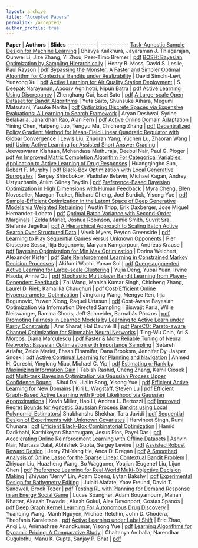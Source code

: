 ```yaml
---
layout: archive
title: "Accepted Papers"
permalink: /accepted/
author_profile: true
---
```


**Paper** | **Authors** | **Slides**
------------ | ------------
[Task-Agnostic Sample Design for Machine Learning](/files/cr/3_sampling_kailkhura.pdf) | Bhavya Kailkhura, Jayaraman J. Thiagarajan, Qunwei Li, Jize Zhang, Yi Zhou, Peer-Timo Bremer | [pdf](/files/slides/3_RealML_kailkhura.pdf)
[BOSH: Bayesian Optimization by Sampling Hierarchically](/files/cr/4_BOSH_ICML_Workshop_FINAL.pdf) | Henry B. Moss, David S. Leslie, Paul Rayson | [pdf](/files/slides/4_BOSH_2min.pdf)
[Bypassing the Monster: A Faster and Simpler Optimal Algorithm for Contextual Bandits under Realizability](/files/cr/5_Bypassing_the_Monster_-_RealML_@_ICML_2020.pdf) | David Simchi-Levi, Yunzong Xu | [pdf](/files/slides/5_bypassing_the_monster_slides.pdf)
[Active Learning for Air Quality Station Deployment](/files/cr/6_RealMLICML2020_Camera-Ready_6.pdf) | S. Deepak Narayanan, Apoorv Agnihotri, Nipun Batra | [pdf](/files/slides/6_RealMLICML2020_Lightning_Slides_6.pdf)
[Active Learning Using Discrepancy](/files/cr/7_cui_paper.pdf) | Zhenghang Cui, Issei Sato | [pdf](/files/slides/7_cui_slides.pdf)
[A Large-scale Open Dataset for Bandit Algorithms](/files/cr/9_camera-ready_-_A_Large-scale_Open_Dataset_for_Bandit_Algorithms.pdf) | Yuta Saito, Shunsuke Aihara, Megumi Matsutani, Yusuke Narita | [pdf](/files/slides/9_slides_-_A_Large-scale_Open_Dataset_for_Bandit_Algorithms.pdf)
[Optimizing Discrete Spaces via Expensive Evaluations: A Learning to Search Framework](/files/cr/11_Discrete_BO_RealML_camera_ready.pdf) | Aryan Deshwal, Syrine Belakaria, Janardhan Rao, Alan Fern | [pdf](/files/slides/11_L2S_DISCO_slides.pdf)
[Active Online Domain Adaptation](/files/cr/12_Active_Online_Domain_Adaptation__JMLR_6_pages_.pdf) | Yining Chen, Haipeng Luo, Tengyu Ma, Chicheng Zhang  | [pdf](/files/slides/12_ICML_2020_workshop_2min.pdf)
[Decentralized Policy Gradient Method for Mean-Field Linear Quadratic Regulator with Global Convergence](/files/cr/13_mf_lqr_realml_cr.pdf) | Lewis Liu, Zhuoran Yang, Yuchen Lu, Zhaoran Wang | [pdf](/files/slides/13_MF_DPGM_pre_v1.pdf)
[Using Active Learning for Assisted Short Answer Grading](/files/cr/14_Using_Active_Learning_for_Assisted_Short_Answer_Grading_cameraready.pdf) | Jeeveswaran Kishaan, Mohandass Muthuraja, Deebul Nair, Paul G. Ploger | [pdf](/files/slides/14_Using_Active_Learning_for_Assisted_Short_Answer_Grading_ICML_PRESENTATION.pdf)
[An Improved Matrix Completion Algorithm For Categorical Variables: Application to Active Learning of Drug Responses](/files/cr/15_SunAndMurphyRevised.pdf) | Huangqingbo Sun, Robert F. Murphy | [pdf](/files/slides/15_An_Improved_Matrix_Completion_Algorithm_For_Categorical_Variables_Application_to_Active_Learning_of_Drug_Responses.pdf)
[Black-Box Optimization with Local Generative Surrogates](/files/cr/16_lgso_realml_final.pdf) | Sergey Shirobokov, Vladislav Belavin, Michael Kagan, Andrey Ustyuzhanin, Atılım Güneş Baydin | [pdf](/files/slides/16_lgso_realml2020_talk_final.pdf)
[Preference-Based Bayesian Optimization in High Dimensions with Human Feedback](/files/cr/17_RealML_workshop_2020_LineCoSpar.pdf) | Myra Cheng, Ellen Novoseller, Maegan Tucker, Richard Cheng, Joel Burdick, Yisong Yue | [pdf](/files/slides/17_RealML_LineCoSpar.pdf)
[Sample-Efficient Optimization in the Latent Space of Deep Generative Models via Weighted Retraining](/files/cr/18_Weighted_Retraining_Paper.pdf) | Austin Tripp, Erik Daxberger, Jose Miguel Hernandez-Lobato | [pdf](/files/slides/18_Weighted_Retraining_Slides.pdf)
[Optimal Batch Variance with Second-Order Marginals](/files/cr/19_optimal_batch_variance.pdf) | Zelda Mariet, Joshua Robinson, Jamie Smith, Suvrit Sra, Stefanie Jegelka | [pdf](/files/slides/19_optimal_batch_variance_slides.pdf)
[A Hierarchical Approach to Scaling Batch Active Search Over Structured Data](/files/cr/20_HBBS_ICML_07_14_20_6pm.pdf) | Vivek Myers, Peyton Greenside | [pdf](/files/slides/20_HBBS_ICML_Workshop_Presentation_07_14_20_6pm.pdf)
[Learning to Play Sequential Games versus Unknown Opponents](/files/cr/21_Learning_to_play_Sequential_Games.pdf) | Pier Giuseppe Sessa, Ilija Bogunovic, Maryam Kamgarpour, Andreas Krause | [pdf](/files/slides/21_Slides_Learning_to_Play_Sequential_Games.pdf)
[Bayesian Optimization for Min Max Optimization](/files/cr/22_MinMaxOpt_Cameraready_20200715.pdf) | Dorina Weichert, Alexander Kister | [pdf](/files/slides/22_MinMaxOpt_Presentation_20200715.pdf)
[Safe Reinforcement Learning in Constrained Markov Decision Processes](/files/cr/24_SNO_MDP_paper.pdf) | Akifumi Wachi, Yanan Sui | [pdf](/files/slides/24_SNO_MDP_slide.pdf)
[Query-augmented Active Learning for Large-scale Clustering](/files/cr/25_ICML_workshop.pdf) | Yujia Deng, Yubai Yuan, Irvine Haoda, Annie Qu | [pdf](/files/slides/25_ICML2020_workshop.pdf)
[Stochastic Multiplayer Bandit Learning from Player-Dependent Feedback](/files/cr/26_stochastic_multiplayer_paper.pdf) | Zhi Wang, Manish Kumar Singh, Chicheng Zhang, Laurel D. Riek, Kamalika Chaudhuri | [pdf](/files/slides/26_stochastic_multiplayer_slides.pdf)
[Cost-Efficient Online Hyperparameter Optimization](/files/cr/28_camera-ready.pdf) | Jingkang Wang, Mengye Ren, Ilija Bogunovic, Yuwen Xiong, Raquel Urtasun | [pdf](/files/slides/28_slide.pdf)
Cost-Aware Bayesian Optimization via Information Directed Sampling | Biswajit Paria, Willie Neiswanger, Ramina Ghods, Jeff Schneider, Barnabás Póczos | [pdf](/files/slides/29_icml_workshop_slides.pdf)
[Promoting Fairness in Learned Models by Learning to Active Learn under Parity  Constraints](/files/cr/30_panda_realml_camera_ready.pdf) | Amr Sharaf, Hal Daumé III | [pdf](/files/slides/30_panda_presentation.pdf)
[PareCO: Pareto-aware Channel Optimization for Slimmable Neural Networks](/files/cr/31_PareCO-realml-paper.pdf) | Ting-Wu Chin, Ari S. Morcos, Diana Marculescu | [pdf](/files/slides/31_PareCO-realml-slides.pdf)
[Faster & More Reliable Tuning of Neural Networks: Bayesian Optimization with Importance Sampling](/files/cr/32_IBO_ICML_Workshop2020.pdf) | Setareh Ariafar, Zelda Mariet, Ehsan Elhamifar, Dana Brooksm, Jennifer Dy, Jasper Snoek | [pdf](/files/slides/32_ICML_2020_RealWorldWorkshop_IBO.pdf)
[Active Continual Learning for Planning and Navigation](/files/cr/33_acl_qureshi2020.pdf) | Ahmed H. Qureshi, Yinglong Miao, Michael C. Yip | [pdf](/files/slides/33_acl_qureshi_slides2020.pdf)
[Estimating α-Rank by Maximizing Information Gain](/files/cr/34_Estimating_alpha_rank_by_Maximizing_Information_Gain__ICML__2020_Workshop.pdf) | Tabish Rashid, Cheng Zhang, Kamil Ciosek | [pdf](/files/slides/34_Estimating_Rank_by_Maximising_Information_Gain_Slides.pdf)
[Multi-task Bayesian Optimization via Gaussian Process Upper Confidence Bound](/files/cr/35_Camera_Ready_RealML.pdf) | Sihui Dai, Jialin Song, Yisong Yue | [pdf](/files/slides/35_mt_gp_ucb_ppt.pdf)
[Efficient Active Learning for New Domains](/files/cr/36_efficient-active-learning-for-new-domains.pdf) | Kiri L. Wagstaff, Steven Lu | [pdf](/files/slides/36_realml-efficient-active-learning-for-new-domains.pdf)
[Efficient Graph-Based Active Learning with Probit Likelihood via Gaussian Approximations](/files/cr/37_ICML_AL_Final_July15-Kevin.pdf) | Kevin Miller, Hao Li, Andrea L. Bertozzi | [pdf](/files/slides/37_ICML_Workshop_Slides.pdf)
[Improved Regret Bounds for Agnostic Gaussian Process Bandits using Local Polynomial Estimators](/files/cr/38_Workshop__Non_Bayesian_GP_Bandits.pdf)| Shubhanshu Shekhar, Tara Javidi | [pdf](/files/slides/38_Presentation.pdf)
[Sequential Design of Experiments with Unknown Covariates](/files/cr/39_Sequential_Experimental_Design_Unknown_Covariates.pdf) | Harvineet Singh, Rumi Chunara | [pdf](/files/slides/39_Seq_Exp_Design_Harvineet.pdf)
[Efficient Black-Box Combinatorial Optimization](/files/cr/40_RealML_paper.pdf) | Hamid Dadkhahi, Karthikeyan Shanmugam, Jesus Rios, Payel Das | [pdf](/files/slides/40_RealML_slides.pdf)
[Accelerating Online Reinforcement Learning with Offline Datasets](/files/cr/41_awac_icml_workshop.pdf) | Ashvin Nair,  Murtaza Dalal, Abhishek Gupta, Sergey Levine | [pdf](/files/slides/41_awac_realml_slides.pdf)
[Assisted Robust Reward Design](/files/cr/42_assisted_robust_reward_cr.pdf) | Jerry Zhi-Yang He, Anca D. Dragan | [pdf](/files/slides/42_assisted_robust_reward_slides.pdf)
[A Smoothed Analysis of Online Lasso for the Sparse Linear Contextual Bandit Problem](/files/cr/43_A_Smoothed_Analysis_of_Online_Lasso_for_the_Sparse_Linear_Contextual_Bandit_Problem.pdf) | Zhiyuan Liu, Huazheng Wang, Bo Waggoner, Youjian (Eugene) Liu, Lijun Chen | [pdf](/files/slides/43_ICMLworkshop_2minTalk.pdf)
[Preference Learning for Real-World Multi-Objective Decision Making](/files/cr/44_realml_lin_paper.pdf) | Zhiyuan "Jerry" Lin, Adam Obeng, Eytan Bakshy | [pdf](/files/slides/44_realml_lin_slides.pdf)
[Experimental Design for Bathymetry Editing](/files/cr/45_bathymetry-realworldml.pdf) | Julaiti Alafate, Yoav Freund, David T. Sandwell, Brook Tozer | [pdf](/files/slides/45_slides-bathymetry-realworldml-v2.pdf)
[Testing RL with Planning for Demand Response in an Energy Social Game](/files/cr/46_ICML_experiment_prospectus_JMLR_format_sty.pdf) | Lucas Spangher, Adam Bouyamourn, Manan Khattar, Akaash Tawade , Akash Gokul, Alex Devonport, Costas Spanos | [pdf](/files/slides/46_RealML_presentation.pdf)
[Deep Graph Kernel Learning For Autonomous Drug Discovery](/files/cr/48_BADD_paper_workshop.pdf) | Yuanqing Wang, Manh Nguyen, Michael Retchin, John D. Chodera, Theofanis Karaletsos | [pdf](/files/slides/48_BADD_slides_workshop.pdf)
[Active Learning under Label Shift](/files/cr/50_eric_alls_paper.pdf) | Eric Zhao, Anqi Liu, Animashree Anandkumar, Yisong Yue | [pdf](/files/slides/50_eric_alls_slides.pdf)
[Learning Algorithms for Dynamic Pricing: A Comparative Study](/files/cr/51_dynamic_pricing_cr.pdf) | Chaitanya Amballa, Narendhar Gugulothu, Manu K. Gupta, Sanjay P. Bhat | [pdf](/files/slides/51_dynamic_pricing_slides.pdf)


<!-- 10 | Max-value Entropy Search for Multi-Objective Bayesian Optimization | author1 author2 author3 author4 author5 | pdf -->
<!-- 47 | Batch Acquistion for Deep Bayesian Active Learning with Imperfect Oracles | author1 author2 author3 author4 author5 | pdf -->